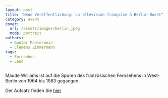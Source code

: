 ```yaml
---
layout: post
title: "Neue Veröffentlichung: La télévision française à Berlin-Ouest"
category: event
cover:
  url: /assets/images/berlin.jpeg
  mode: portrait
authors:
  - Gunter Mahlerwein
  - Clemens Zimmermann
tags:
  - Fernsehen
  - Land
---
```


Maude Williams ist auf die Spuren des französischen Fernsehens in West-Berlin von 1964 bis 1983 gegangen.

<!-- more -->

Der Aufsatz finden Sie [hier](https://www.cairn.info/revue-vingt-et-vingt-et-un-revue-d-histoire-2021-4-page-125.htm?modal=share-tap&tap=0ibgwucuzfb44)
